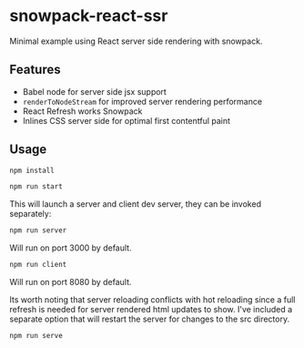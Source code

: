 # snowpack-react-ssr

Minimal example using React server side rendering with snowpack.

## Features

- Babel node for server side jsx support
- `renderToNodeStream` for improved server rendering performance
- React Refresh works Snowpack
- Inlines CSS server side for optimal first contentful paint

## Usage

```sh
npm install
```

```sh
npm run start
```

This will launch a server and client dev server, they can be invoked separately:

```sh
npm run server
```

Will run on port 3000 by default.

```sh
npm run client
```

Will run on port 8080 by default.

Its worth noting that server reloading conflicts with hot reloading since a full refresh is needed for server rendered html updates to show. I've included a separate option that will restart the server for changes to the src directory.

```sh
npm run serve
```
